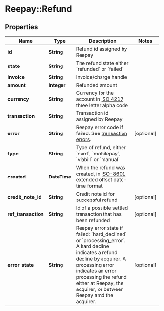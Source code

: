 # Reepay::Refund

## Properties
Name | Type | Description | Notes
------------ | ------------- | ------------- | -------------
**id** | **String** | Refund id assigned by Reepay | 
**state** | **String** | The refund state either &#x60;refunded&#x60; or &#x60;failed&#x60; | 
**invoice** | **String** | Invoice/charge handle | 
**amount** | **Integer** | Refunded amount | 
**currency** | **String** | Currency for the account in [ISO 4217](http://da.wikipedia.org/wiki/ISO_4217) three letter alpha code | 
**transaction** | **String** | Transaction id assigned by Reepay | 
**error** | **String** | Reepay error code if failed. See [transaction errors](https://docs.reepay.com/api/#transaction-errors). | [optional] 
**type** | **String** | Type of refund, either &#x60;card&#x60;, &#x60;mobilepay&#x60;, &#x60;viabill&#x60; or &#x60;manual&#x60; | 
**created** | **DateTime** | When the refund was created, in [ISO-8601](http://en.wikipedia.org/wiki/ISO_8601) extended offset date-time format. | 
**credit_note_id** | **String** | Credit note id for successful refund | [optional] 
**ref_transaction** | **String** | Id of a possible settled transaction that has been refunded | [optional] 
**error_state** | **String** | Reepay error state if failed: &#x60;hard_declined&#x60; or &#x60;processing_error&#x60;. A hard decline indicates a refund decline by acquirer. A processing error indicates an error processing the refund either at Reepay, the acquirer, or between Reepay amd the acquirer. | [optional] 


